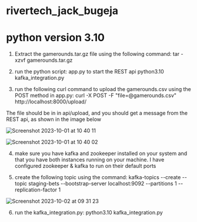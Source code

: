 # rivertech_jack_bugeja
# python version 3.10

1. Extract the gamerounds.tar.gz file using the following command:
tar -xzvf gamerounds.tar.gz

2. run the python script: app.py to start the REST api
python3.10 kafka_integration.py

3. run the following curl command to upload the gamerounds.csv using the POST method in app.py:
curl -X POST -F "file=@gamerounds.csv" http://localhost:8000/upload/

The file should be in in api/upload, and you should get a message from the REST api, as shown in the image below

![Screenshot 2023-10-01 at 10 40 11](https://github.com/Grampun/rivertech_jack_bugeja_submission/assets/29627317/9401344a-a2f2-4e80-82e6-8852c3aa12a7)

![Screenshot 2023-10-01 at 10 40 02](https://github.com/Grampun/rivertech_jack_bugeja_submission/assets/29627317/22259897-dcc6-4315-98e5-d0fedc8ba969)


4. make sure you have kafka and zookeeper installed on your system and that you have both instances running on your machine.
I have configured zookeeper & kafka to run on their default ports

5. create the following topic using the command:
kafka-topics --create --topic staging-bets --bootstrap-server localhost:9092 --partitions 1 --replication-factor 1

![Screenshot 2023-10-02 at 09 31 23](https://github.com/Grampun/rivertech_jack_bugeja_submission/assets/29627317/90540f2e-c755-4674-9bc7-896e1f25b71a)

6. run the kafka_integration.py:
python3.10 kafka_integration.py
